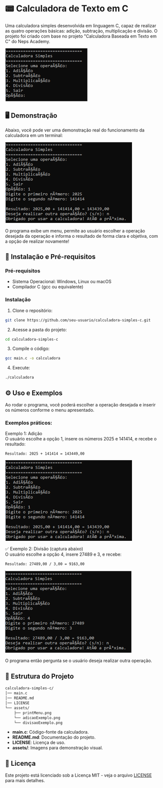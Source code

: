 # 📟 Calculadora de Texto em C

Uma calculadora simples desenvolvida em linguagem C, capaz de realizar as quatro operações básicas: adição, subtração, multiplicação e divisão. O projeto foi criado com base no projeto "Calculadora Baseada em Texto em C" do Neps Academy.

![Calculadora Print](assets/printMenu.png)

## 🖥️ Demonstração

Abaixo, você pode ver uma demonstração real do funcionamento da calculadora em um terminal:

![Print Exemplo de Demonstração](assets/exemploDemonstracao.png)

O programa exibe um menu, permite ao usuário escolher a operação desejada da operação e informa o resultado de forma clara e objetiva, com a opção de realizar novamente!

## 🚀 Instalação e Pré-requisitos

### Pré-requisitos

- Sistema Operacional: Windows, Linux ou macOS
- Compilador C (gcc ou equivalente)

### Instalação

1. Clone o repositório:
```bash
git clone https://github.com/seu-usuario/calculadora-simples-c.git
```

2. Acesse a pasta do projeto:
```bash
cd calculadora-simples-c
```

3. Compile o código:
```bash
gcc main.c -o calculadora
```

4. Execute:
```bash
./calculadora
```

## ⚙️ Uso e Exemplos

Ao rodar o programa, você poderá escolher a operação desejada e inserir os números conforme o menu apresentado.

### Exemplos práticos:

Exemplo 1: Adição  
O usuário escolhe a opção 1, insere os números 2025 e 141414, e recebe o resultado:
```
Resultado: 2025 + 141414 = 143449,00
```
![Exemplo de Divisão](assets/adicaoExemplo.png)

✅ Exemplo 2: Divisão (captura abaixo)  
O usuário escolhe a opção 4, insere 27489 e 3, e recebe:
```
Resultado: 27489,00 / 3,00 = 9163,00
```
![Exemplo de Divisão](assets/divisaoExemplo.png)

O programa então pergunta se o usuário deseja realizar outra operação.

## 📁 Estrutura do Projeto

```
calculadora-simples-c/
│── main.c
│── README.md
│── LICENSE
└── assets/
    ├── printMenu.png
    └── adicaoExemplo.png
    └── divisaoExemplo.png
```

- **main.c**: Código-fonte da calculadora.
- **README.md**: Documentação do projeto.
- **LICENSE**: Licença de uso.
- **assets/**: Imagens para demonstração visual.

## 📄 Licença

Este projeto está licenciado sob a Licença MIT - veja o arquivo [LICENSE](LICENSE) para mais detalhes.
